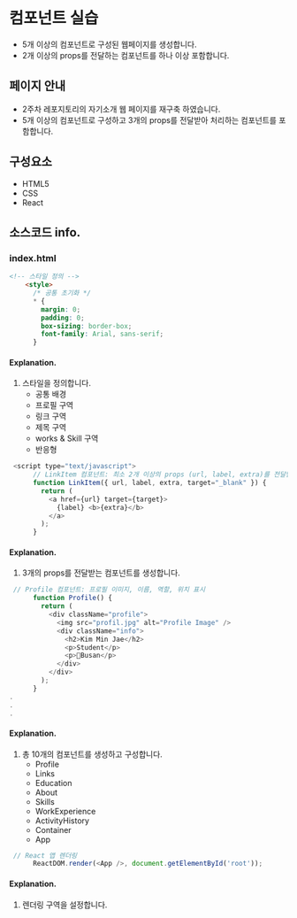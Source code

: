 # 컴포넌트 실습

- 5개 이상의 컴포넌트로 구성된 웹페이지를 생성합니다.
- 2개 이상의 props를 전달하는 컴포넌트를 하나 이상 포함합니다.

## 페이지 안내

- 2주차 레포지토리의 자기소개 웹 페이지를 재구축 하였습니다.
- 5개 이상의 컴포넌트로 구성하고 3개의 props를 전달받아 처리하는 컴포넌트를 포함합니다.

## 구성요소

- HTML5
- CSS
- React


## 소스코드 info.

### index.html

```html
<!-- 스타일 정의 -->
    <style>
      /* 공통 초기화 */
      * {
        margin: 0;
        padding: 0;
        box-sizing: border-box;
        font-family: Arial, sans-serif;
      }
```
#### Explanation.


1. 스타일을 정의합니다.
   - 공통 배경
   - 프로필 구역
   - 링크 구역
   - 제목 구역
   - works & Skill 구역
   - 반응형
  
```js
 <script type="text/javascript">
      // LinkItem 컴포넌트: 최소 2개 이상의 props (url, label, extra)를 전달받습니다.
      function LinkItem({ url, label, extra, target="_blank" }) {
        return (
          <a href={url} target={target}>
            {label} <b>{extra}</b>
          </a>
        );
      }
```
#### Explanation.


1. 3개의 props를 전달받는 컴포넌트를 생성합니다.


```js
 // Profile 컴포넌트: 프로필 이미지, 이름, 역할, 위치 표시
      function Profile() {
        return (
          <div className="profile">
            <img src="profil.jpg" alt="Profile Image" />
            <div className="info">
              <h2>Kim Min Jae</h2>
              <p>Student</p>
              <p>📍Busan</p>
            </div>
          </div>
        );
      }
.
.
.

```
#### Explanation.


1. 총 10개의 컴포넌트를 생성하고 구성합니다.
     - Profile
     - Links
     - Education
     - About
     - Skills
     - WorkExperience
     - ActivityHistory
     - Container
     - App
  

```js
 // React 앱 렌더링
      ReactDOM.render(<App />, document.getElementById('root'));
```
#### Explanation.

1. 렌더링 구역을 설정합니다.
